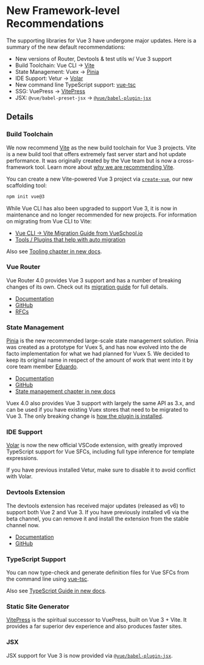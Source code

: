 # New Framework-level Recommendations

The supporting libraries for Vue 3 have undergone major updates. Here is a summary of the new default recommendations:

- New versions of Router, Devtools & test utils w/ Vue 3 support
- Build Toolchain: Vue CLI -> [Vite](https://vitejs.dev/)
- State Management: Vuex -> [Pinia](https://pinia.vuejs.org/)
- IDE Support: Vetur -> [Volar](https://marketplace.visualstudio.com/items?itemName=johnsoncodehk.volar)
- New command line TypeScript support: [vue-tsc](https://github.com/johnsoncodehk/volar/tree/master/vue-language-tools/vue-tsc)
- SSG: VuePress -> [VitePress](https://vitepress.vuejs.org/)
- JSX: `@vue/babel-preset-jsx` -> [`@vue/babel-plugin-jsx`](https://github.com/vuejs/jsx-next)

## Details

### Build Toolchain

We now recommend [Vite](https://vitejs.dev/) as the new build toolchain for Vue 3 projects. Vite is a new build tool that offers extremely fast server start and hot update performance. It was originally created by the Vue team but is now a cross-framework tool. Learn more about [why we are recommending Vite](https://vitejs.dev/guide/why.html).

You can create a new Vite-powered Vue 3 project via [`create-vue`](https://github.com/vuejs/create-vue), our new scaffolding tool:

```sh
npm init vue@3
```

While Vue CLI has also been upgraded to support Vue 3, it is now in maintenance and no longer recommended for new projects. For information on migrating from Vue CLI to Vite:

- [Vue CLI -> Vite Migration Guide from VueSchool.io](https://vueschool.io/articles/vuejs-tutorials/how-to-migrate-from-vue-cli-to-vite/)
- [Tools / Plugins that help with auto migration](https://github.com/vitejs/awesome-vite#vue-cli)

Also see [Tooling chapter in new docs](https://vuejs.org/guide/scaling-up/tooling.html).

### Vue Router

Vue Router 4.0 provides Vue 3 support and has a number of breaking changes of its own. Check out its [migration guide](https://router.vuejs.org/guide/migration/index.html) for full details.

- [Documentation](https://router.vuejs.org/)
- [GitHub](https://github.com/vuejs/router)
- [RFCs](https://github.com/vuejs/rfcs/pulls?q=is%3Apr+is%3Amerged+label%3Arouter)

### State Management

[Pinia](https://pinia.vuejs.org/) is the new recommended large-scale state management solution. Pinia was created as a prototype for Vuex 5, and has now evolved into the de facto implementation for what we had planned for Vuex 5. We decided to keep its original name in respect of the amount of work that went into it by core team member [Eduardo](https://github.com/posva).

- [Documentation](https://pinia.vuejs.org/)
- [GitHub](https://github.com/vuejs/pinia)
- [State management chapter in new docs](https://vuejs.org/guide/scaling-up/state-management.html)

Vuex 4.0 also provides Vue 3 support with largely the same API as 3.x, and can be used if you have existing Vuex stores that need to be migrated to Vue 3. The only breaking change is [how the plugin is installed](https://vuex.vuejs.org/guide/migrating-to-4-0-from-3-x.html#breaking-changes).

### IDE Support

[Volar](https://github.com/johnsoncodehk/volar) is now the new official VSCode extension, with greatly improved TypeScript support for Vue SFCs, including full type inference for template expressions.

If you have previous installed Vetur, make sure to disable it to avoid conflict with Volar.

### Devtools Extension

The devtools extension has received major updates (released as v6) to support both Vue 2 and Vue 3. If you have previously installed v6 via the beta channel, you can remove it and install the extension from the stable channel now.

- [Documentation](https://devtools.vuejs.org/guide/installation.html)
- [GitHub](https://github.com/vuejs/devtools)

### TypeScript Support

You can now type-check and generate definition files for Vue SFCs from the command line using [vue-tsc](https://github.com/johnsoncodehk/volar/tree/master/vue-language-tools/vue-tsc).

Also see [TypeScript Guide in new docs](https://vuejs.org/guide/typescript/overview.html).

### Static Site Generator

[VitePress](https://vitepress.vuejs.org/) is the spiritual successor to VuePress, built on Vue 3 + Vite. It provides a far superior dev experience and also produces faster sites.

### JSX

JSX support for Vue 3 is now provided via [`@vue/babel-plugin-jsx`](https://github.com/vuejs/babel-plugin-jsx).
